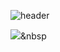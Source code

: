 ![header](https://capsule-render.vercel.app/api?type=Cylinder&color=auto&height=300&section=header&text=Frontend%20Backend%20Design&fontSize=40)

<img src="https://img.shields.io/badge/Python-3766AB?style=flat-square&logo=Python&logoColor=white"/></a>&nbsp 


<!--
**wbhaao/wbhaao** is a ✨ _special_ ✨ repository because its `README.md` (this file) appears on your GitHub profile.

Here are some ideas to get you started:

- 🔭 I’m currently working on ...
- 🌱 I’m currently learning ...
- 👯 I’m looking to collaborate on ...
- 🤔 I’m looking for help with ...
- 💬 Ask me about ...
- 📫 How to reach me: ...
- 😄 Pronouns: ...
- ⚡ Fun fact: ...
-->

